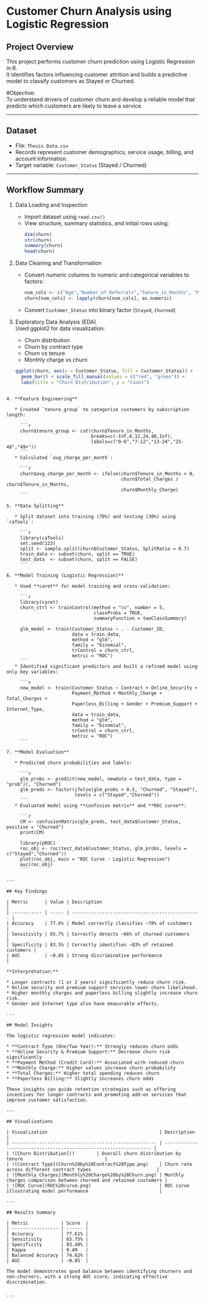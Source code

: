 
# Customer Churn Analysis using Logistic Regression

## Project Overview

This project performs customer churn prediction using Logistic Regression in R.  
It identifies factors influencing customer attrition and builds a predictive model to classify customers as Stayed or Churned.

#Objective:  
To understand drivers of customer churn and develop a reliable model that predicts which customers are likely to leave a service.

---

## Dataset

- File: `Thesis Data.csv`
- Records represent customer demographics, service usage, billing, and account information.
- Target variable: `Customer_Status` (Stayed / Churned)

---

## Workflow Summary

1. Data Loading and Inspection  
   - Import dataset using `read.csv()`  
   - View structure, summary statistics, and initial rows using:
     ```r
     dim(churn)
     str(churn)
     summary(churn)
     head(churn)
     ```

2. Data Cleaning and Transformation  
   - Convert numeric columns to numeric and categorical variables to factors:
     ```r
     num_cols <- c("Age","Number_of_Referrals","Tenure_in_Months", "Monthly_Charge", "Total_Charges", ...)
     churn[num_cols] <- lapply(churn[num_cols], as.numeric)
     ```
   - Convert `Customer_Status` into binary factor (`Stayed`, `Churned`)

3. Exploratory Data Analysis (EDA)  
   Used ggplot2 for data visualization:
   - Churn distribution  
   - Churn by contract type  
   - Churn vs tenure  
   - Monthly charge vs churn  

   ```r
   ggplot(churn, aes(x = Customer_Status, fill = Customer_Status)) +
     geom_bar() + scale_fill_manual(values = c("red", "green")) +
     labs(title = "Churn Distribution", y = "Count")
````

4. **Feature Engineering**

   * Created `tenure_group` to categorize customers by subscription length:

     ```r
     churn$tenure_group <- cut(churn$Tenure_in_Months,
                               breaks=c(-Inf,6,12,24,48,Inf),
                               labels=c("0-6","7-12","13-24","25-48","49+"))
     ```
   * Calculated `avg_charge_per_month`:

     ```r
     churn$avg_charge_per_month <- ifelse(churn$Tenure_in_Months > 0,
                                          churn$Total_Charges / churn$Tenure_in_Months,
                                          churn$Monthly_Charge)
     ```

5. **Data Splitting**

   * Split dataset into training (70%) and testing (30%) using `caTools`:

     ```r
     library(caTools)
     set.seed(123)
     split <- sample.split(churn$Customer_Status, SplitRatio = 0.7)
     train_data <- subset(churn, split == TRUE)
     test_data  <- subset(churn, split == FALSE)
     ```

6. **Model Training (Logistic Regression)**

   * Used **caret** for model training and cross-validation:

     ```r
     library(caret)
     churn_ctrl <- trainControl(method = "cv", number = 5,
                                classProbs = TRUE,
                                summaryFunction = twoClassSummary)

     glm_model <- train(Customer_Status ~ . - Customer_ID,
                        data = train_data,
                        method = "glm",
                        family = "binomial",
                        trControl = churn_ctrl,
                        metric = "ROC")
     ```
   * Identified significant predictors and built a refined model using only key variables:

     ```r
     new_model <- train(Customer_Status ~ Contract + Online_Security + 
                        Payment_Method + Monthly_Charge + Total_Charges + 
                        Paperless_Billing + Gender + Premium_Support + Internet_Type,
                        data = train_data,
                        method = "glm",
                        family = "binomial",
                        trControl = churn_ctrl,
                        metric = "ROC")
     ```

7. **Model Evaluation**

   * Predicted churn probabilities and labels:

     ```r
     glm_probs <- predict(new_model, newdata = test_data, type = "prob")[, "Churned"]
     glm_preds <- factor(ifelse(glm_probs > 0.5, "Churned", "Stayed"),
                         levels = c("Stayed","Churned"))
     ```
   * Evaluated model using **confusion matrix** and **ROC curve**:

     ```r
     CM <- confusionMatrix(glm_preds, test_data$Customer_Status, positive = "Churned")
     print(CM)

     library(pROC)
     roc_obj <- roc(test_data$Customer_Status, glm_probs, levels = c("Stayed","Churned"))
     plot(roc_obj, main = "ROC Curve - Logistic Regression")
     auc(roc_obj)
     ```

---

## Key Findings

| Metric      | Value | Description                                     |
| ----------- | ----- | ----------------------------------------------- |
| Accuracy    | 77.6% | Model correctly classifies ~78% of customers    |
| Sensitivity | 65.7% | Correctly detects ~66% of churned customers     |
| Specificity | 83.5% | Correctly identifies ~83% of retained customers |
| AUC         | ~0.85 | Strong discriminative performance               |

**Interpretation:**

* Longer contracts (1 or 2 years) significantly reduce churn risk.
* Online security and premium support services lower churn likelihood.
* Higher monthly charges and paperless billing slightly increase churn risk.
* Gender and Internet type also have measurable effects.

---

## Model Insights

The logistic regression model indicates:

* **Contract Type (One/Two Year):** Strongly reduces churn odds
* **Online Security & Premium Support:** Decrease churn risk significantly
* **Payment Method (Credit Card):** Associated with reduced churn
* **Monthly Charge:** Higher values increase churn probability
* **Total Charges:** Higher total spending reduces churn
* **Paperless Billing:** Slightly increases churn odds

These insights can guide retention strategies such as offering incentives for longer contracts and promoting add-on services that improve customer satisfaction.

---

## Visualizations

| Visualization                                         | Description                                                       |
| ----------------------------------------------------- | ----------------------------------------------------------------- |
| ![Churn Distribution]()        | Overall churn distribution by tenure                              |
| ![Contract Type](Churn%20by%20Contract%20Type.png)    | Churn rate across different contract types                        |
| ![Monthly Charges](Monthly%20Charge%20by%20Churn.png) | Monthly charges comparison between churned and retained customers |
| ![ROC Curve](ROC%20curve.png)                         | ROC curve illustrating model performance                          |

---

## Results Summary

| Metric            | Score  |
| ----------------- | ------ |
| Accuracy          | 77.61% |
| Sensitivity       | 65.75% |
| Specificity       | 83.48% |
| Kappa             | 0.49   |
| Balanced Accuracy | 74.62% |
| AUC               | ~0.85  |

The model demonstrates good balance between identifying churners and non-churners, with a strong AUC score, indicating effective discrimination.


```
